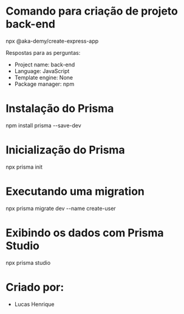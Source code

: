# Comando para criação de projeto back-end
npx @aka-demy/create-express-app

Respostas para as perguntas:
* Project name: back-end
* Language: JavaScript
* Template engine: None
* Package manager: npm

# Instalação do Prisma
npm install prisma --save-dev

# Inicialização do Prisma
npx prisma init

# Executando uma migration
npx prisma migrate dev --name create-user

# Exibindo os dados com Prisma Studio
npx prisma studio

# Criado por:
* Lucas Henrique